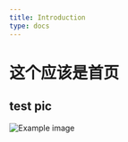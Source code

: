```yaml
---
title: Introduction
type: docs
---
```


# 这个应该是首页

## test pic


![Example image](/content/docs/test/pic/logo1.png)